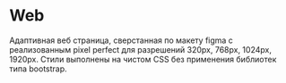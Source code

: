 # Web
Адаптивная веб страница, сверстанная по макету figma c реализованным pixel perfect для разрешений 320px, 768px, 1024px, 1920px. Cтили выполнены на чистом CSS без применения библиотек типа bootstrap.
